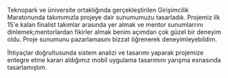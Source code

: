 Teknopark ve üniversite ortaklığında gerçekleştirilen Girişimcilik Maratonunda takımımızla projeye dair sunumumuzu tasarladık. Projemiz ilk 15'e kalan finalist takımlar arasında yer almak ve mentor sunumlarrını dinlemek;mentorlardan fikirler almak benim açımdan çok güzel bir deneyim oldu. Proje sunumunu pazarlamasını bizzat öğrenerek deneyimleyebildim.

İhtiyaçlar doğrultusunda sistem analizi ve tasarımı yaparak projemize entegre etme kararı aldığımız mobil uygulama tasarımını yarışma esnasında tasarlamıştım.
